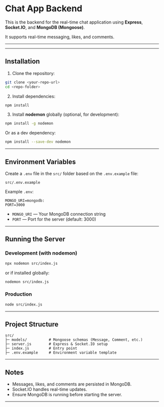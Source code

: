 # Chat App Backend

This is the backend for the real-time chat application using **Express**, **Socket.IO**, and **MongoDB (Mongoose)**.  

It supports real-time messaging, likes, and comments.

---

---

## Installation

1. Clone the repository:

```bash
git clone <your-repo-url>
cd <repo-folder>
````

2. Install dependencies:

```bash
npm install
```

3. Install **nodemon** globally (optional, for development):

```bash
npm install -g nodemon
```

Or as a dev dependency:

```bash
npm install --save-dev nodemon
```

---

## Environment Variables

Create a `.env` file in the `src/` folder based on the `.env.example` file:

```
src/.env.example
```

Example `.env`:

```env
MONGO_URI=mongodb:
PORT=3000
```

* `MONGO_URI` — Your MongoDB connection string
* `PORT` — Port for the server (default: 3000)

---

## Running the Server

### Development (with nodemon)

```bash
npx nodemon src/index.js
```

or if installed globally:

```bash
nodemon src/index.js
```

### Production

```bash
node src/index.js
```

---

## Project Structure

```
src/
├─ models/          # Mongoose schemas (Message, Comment, etc.)
├─ server.js        # Express & Socket.IO setup
├─ index.js         # Entry point
├─ .env.example     # Environment variable template
```

---

## Notes

* Messages, likes, and comments are persisted in MongoDB.
* Socket.IO handles real-time updates.
* Ensure MongoDB is running before starting the server.

---


 
 

